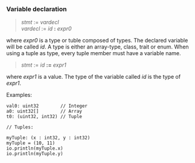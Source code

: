 ### Variable declaration

> *stmt* := *vardecl*\
> *vardecl* := *id* **:** *expr0*

where *expr0* is a type or tuble composed of types. The declared variable will
be called *id*. A type is either an array-type, class, trait or enum. When
using a tuple as type, every tuple member must have a variable name.

> *stmt* := *id* **:=** *expr1*

where *expr1* is a value. The type of the variable called *id* is the type of
*expr1*.

Examples:

```
val0: uint32        // Integer
a0: uint32[]        // Array
t0: (uint32, int32) // Tuple

// Tuples:

myTuple: (x : int32, y : int32)
myTuple = (10, 11)
io.println(myTuple.x)
io.println(myTuple.y)
```
